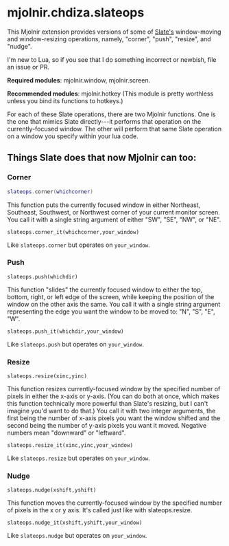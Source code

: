# mjolnir.chdiza.slateops

This Mjolnir extension provides versions of some of
[Slate's](https://github.com/jigish/slate) window-moving and
window-resizing operations, namely, "corner", "push", "resize", and
"nudge".

I'm new to Lua, so if you see that I do something incorrect or newbish, file an issue or PR.

**Required modules**: mjolnir.window, mjolnir.screen.

**Recommended modules**: mjolnir.hotkey (This module is pretty worthless
unless you bind its functions to hotkeys.)

For each of these Slate operations, there are two Mjolnir functions.
One is the one that mimics Slate directly---it performs that operation
on the currently-focused window.  The other will perform that same
Slate operation on a window you specify within your lua code.

## Things Slate does that now Mjolnir can too:

### Corner

````lua
slateops.corner(whichcorner)
````

This function puts the currently focused window in either Northeast,
Southeast, Southwest, or Northwest corner of your current monitor
screen.  You call it with a single string argument of either "SW",
"SE", "NW", or "NE".

`slateops.corner_it(whichcorner,your_window)`

Like `slateops.corner` but operates on `your_window`.

### Push

`slateops.push(whichdir)`

This function "slides" the currently focused window to either the top,
bottom, right, or left edge of the screen, while keeping the position
of the window on the other axis the same.  You call it with a single
string argument representing the edge you want the window to be moved
to: "N", "S", "E", "W".

`slateops.push_it(whichdir,your_window)`

Like `slateops.push` but operates on `your_window`.

### Resize

`slateops.resize(xinc,yinc)`

This function resizes currently-focused window by the specified number
of pixels in either the x-axis or y-axis.  (You can do both at once,
which makes this function technically more powerful than Slate's
resizing, but I can't imagine you'd want to do that.) You call it with
two integer arguments, the first being the number of x-axis pixels you
want the window shifted and the second being the number of y-axis
pixels you want it moved.  Negative numbers mean "downward" or
"leftward".

`slateops.resize_it(xinc,yinc,your_window)`

Like `slateops.resize` but operates on `your_window`.

### Nudge

`slateops.nudge(xshift,yshift)`

This function moves the currently-focused window by the specified
number of pixels in the x or y axis.  It's called just like with
slateops.resize.

`slateops.nudge_it(xshift,yshift,your_window)`

Like `slateops.nudge` but operates on `your_window`.

